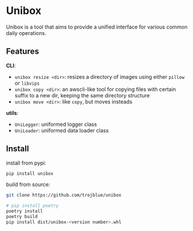 # Unibox

Unibox is a tool that aims to provide a unified interface for various common daily operations.

## Features

**CLI**:
- `unibox resize <dir>`: resizes a directory of images using either `pillow` or `libvips`
- `unibox copy <dir>`: an awscli-like tool for copying files with certain suffix to a new dir, keeping the same directory structure
- `unibox move <dir>`: like `copy`, but moves insteads

**utils**:
- `UniLogger`: uniformed logger class
- `UniLoader`: uniformed data loader class

## Install

install from pypi:
```bash
pip install unibox
```

build from source:
```bash
git clone https://github.com/trojblue/unibox

# pip install poetry
poetry install
poetry build
pip install dist/unibox-<version number>.whl
```
